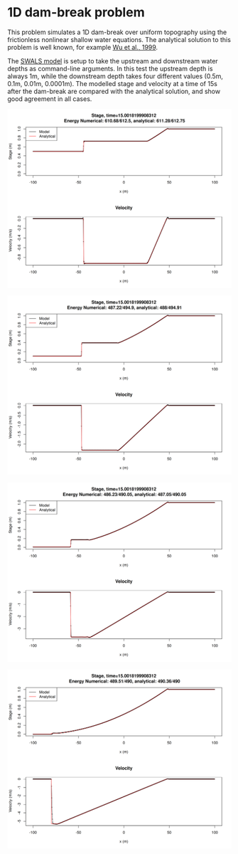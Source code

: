 # 1D dam-break problem

This problem simulates a 1D dam-break over uniform topography using the frictionless nonlinear shallow water equations. The analytical solution to this problem is well known, for example [Wu et al., 1999](https://ascelibrary.org/doi/10.1061/%28ASCE%290733-9429%281999%29125%3A11%281210%29).

The [SWALS model](dam_break.f90) is setup to take the upstream and downstream water depths as command-line arguments. In this test the upstream depth is always 1m, while the downstream depth takes four different values (0.5m, 0.1m, 0.01m, 0.0001m). The modelled stage and velocity at a time of 15s after the dam-break are compared with the analytical solution, and show good agreement in all cases. 

![Initial downstream depth of 0.5m](dam_break_numerical_vs_analytical_H0_0.5_H1_1.png)

![Initial downstream depth of 0.1m](dam_break_numerical_vs_analytical_H0_0.1_H1_1.png)

![Initial downstream depth of 0.01m](dam_break_numerical_vs_analytical_H0_0.01_H1_1.png)

![Initial downstream depth of 0.0001m](dam_break_numerical_vs_analytical_H0_1e-04_H1_1.png)
